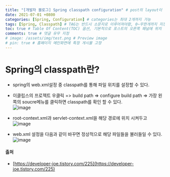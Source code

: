 ```yaml
---
title: "[개발자 블로그] Spring classpath configuration" # post의 layout이 기본적으로 post로 설정되어있어서 Front Matter에 따로 layout변수를 만들어 주지 않아도 됨
date: 2021-07-01 +0800
categories: [Spring, Configuration] # categories는 최대 2개까지 가능
tags: [Spring, Classpath] # TAG는 반드시 소문자로 이루어져야함, 0~무한개까지 지정 가능
toc: true # Table Of Content(TOC) 옵션, 기본적으로 포스트의 오른쪽 패널에 위치
comments: true # 댓글 유무 지정
# image: /assets/img/test.png # Preview image
# pin: true # 홈페이지 메인화면에 특정 게시물 고정
---
```


# Spring의 classpath란?

- spring의 web.xml설정 중 classpath를 통해 파일 위치를 설정할 수 있다.
- 이클립스의 프로젝트 우클릭 => build path => configure build path => 가장 왼쪽의 soucre메뉴를 클릭하면 classpath를 확인 할 수 있다.<br>
![image](https://user-images.githubusercontent.com/44339530/98516485-e619be00-22af-11eb-9634-2a5ad2ed26dd.png)<br>

- root-context.xml과 servlet-context.xml을 해당 경로에 위치 시켜두고<br>
![image](https://user-images.githubusercontent.com/44339530/98517388-31809c00-22b1-11eb-91dd-1ab3f3e4e85e.png)<br>

- web.xml 설정을 다음과 같이 바꾸면 정상적으로 해당 파일들을 불러들일 수 있다.<br>
![image](https://user-images.githubusercontent.com/44339530/98517509-5d9c1d00-22b1-11eb-89ce-63111457c9c6.png)<br>

#### 출처
- [https://developer-joe.tistory.com/225](https://developer-joe.tistory.com/225)